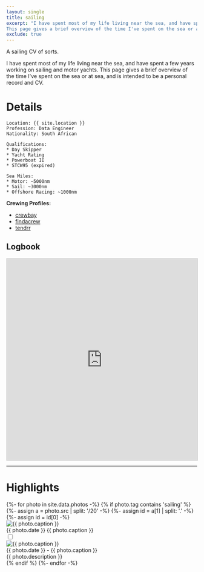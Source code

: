 ```yaml
---
layout: single
title: sailing
excerpt: "I have spent most of my life living near the sea, and have spent a few years working on sailing and motor yachts.
This page gives a brief overview of the time I've spent on the sea or at sea, and is intended to be a personal record and CV."
exclude: true
---
```


A sailing CV of sorts.

I have spent most of my life living near the sea, and have spent a few years working on sailing and motor yachts.
This page gives a brief overview of the time I've spent on the sea or at sea, and is intended to be a personal record and CV.

# Details 
```
Location: {{ site.location }}
Profession: Data Engineer
Nationality: South African

Qualifications:
* Day Skipper
* Yacht Rating
* Powerboat II
* STCW95 (expired)

Sea Miles:
* Motor: ~5000nm
* Sail: ~3000nm 
* Offshore Racing: ~1000nm
```

**Crewing Profiles:** 

* [crewbay](https://www.crewbay.com/profile/crew/49845)
* [findacrew](https://www.findacrew.net/en/crew/3258430)
* [tendrr](https://tendrr.co/profile/Matta)

## Logbook
<iframe class="airtable-embed" src="https://airtable.com/embed/shr0v5VP4KkvjAss5?backgroundColor=cyan&viewControls=on" frameborder="0" onmousewheel="" width="100%" height="533" style="background: transparent; border: 1px solid #ccc;"></iframe>

---

# Highlights

<div class="photos">
    {%- for photo in site.data.photos -%}
        {% if photo.tag contains 'sailing' %}
            {%- assign a = photo.src | split: '/20' -%}
            {%- assign id = a[1] | split: '.' -%}
            {%- assign id = id[0] -%}
            <div class="thumb" id="img-{{ id }}">
                <label for="{{ forloop.index }}">
                    <img loading="lazy" class="thumb-image" src="{{ photo.src }}" alt="{{ photo.caption }}">
                    <div class="caption">
                        <span class="photo-date">{{ photo.date }}</span>
                        <span class="photo-caption">{{ photo.caption }}</span>
                    </div>
                </label>
                <input class="modal-state" id="{{ forloop.index }}" type="checkbox">
                <div class="modal">
                    <!-- <div id="left-{{- forloop.index -}} " style="left:20px" class="modal-arrow">ᐸ</div>
                    <div id="right-{{- forloop.index -}}" style="right:20px" class="modal-arrow">ᐳ</div> -->
                    <label for="{{ forloop.index }}">
                        <div class="modal-content">
                            <img loading="lazy" class="modal-photo" src="{{ photo.src }}" alt="{{ photo.caption }}">
                            <div>
                                <span class="photo-date">{{ photo.date }} - {{ photo.caption }}</span>
                                <br>
                                <span class="photo-description">{{ photo.description }}</span>
                            </div>
                        </div>
                    </label>
                </div>
            </div>
        {% endif %}
    {%- endfor -%}
</div>


<!-- <img name="absurd.design" src="/assets/images/ad_landing.png" alt=""/> -->
